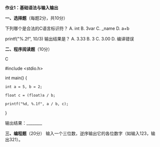**作业1：基础语法与输入输出**

**一、选择题**（每题2分，共10分）

下列哪个是合法的C语言标识符？ A. int B. 3var C. _name D. a+b

printf("%.2f", 10/3) 输出结果是？ A. 3.33 B. 3 C. 3.00 D. 编译错误

**二、程序阅读题**（10分）

C

#include <stdio.h>

int main() {

    int a = 5, b = 2;

    float c = (float)a / b;

    printf("%d, %.1f", a / b, c);

}

输出结果：________

**三、编程题**（20分） 输入一个三位数，逆序输出它的各位数字（如输入123，输出321）。
